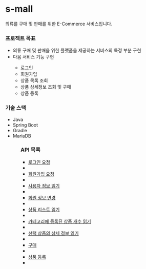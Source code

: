 # s-mall
  
   의류를 구매 및 판매를 위한 E-Commerce 서비스입니다.
<div>
  <h3>프로젝트 목표</h3>
  <ul>
    <li>의류 구매 및 판매을 위한 플랫폼을 제공하는 서비스의 특정 부분 구현</li>
    <li>다음 서비스 기능 구현</li>
      <ul>
        <li>로그인</li>
        <li>회원가입</li>
        <li>상품 목록 조회</li>
        <li>상품 상세정보 조회 및 구매</li>
        <li>상품 등록</li>
      </ul>    
  </ul>
</div>

<h3>기술 스택</h3>
 <ul>
  <li>Java</li>
  <li>Spring Boot</li>
  <li>Gradle</li>
  <li>MariaDB</li>
 <ul>

<h3>API 목록</h3>
 <ul>     
   <li> <a href="https://github.com/f-lab-edu/s-mall/wiki/API-명세서#로그인-요청">로그인 요청</a> <li>
   <li> <a href="https://github.com/f-lab-edu/s-mall/wiki/API-명세서#회원가입-요청">회원가입 요청</a> <li>
   <li> <a href="https://github.com/f-lab-edu/s-mall/wiki/API-명세서#사용자-정보-읽기">사용자 정보 읽기</a> <li>
   <li> <a href="https://github.com/f-lab-edu/s-mall/wiki/API-명세서#회원-정보-변경">회원 정보 변경</a> <li>
   <li> <a href="https://github.com/f-lab-edu/s-mall/wiki/API-명세서#상품-리스트-읽기">상품 리스트 읽기</a> <li>
   <li> <a href="https://github.com/f-lab-edu/s-mall/wiki/API-명세서#카테고리에-등록된-상품-개수-읽기">카테고리에 등록된 상품 개수 읽기</a> <li>
   <li> <a href="https://github.com/f-lab-edu/s-mall/wiki/API-명세서#선택-상품의-상세-정보-읽기">선택 상품의 상세 정보 읽기</a> <li>   
   <li> <a href="https://github.com/f-lab-edu/s-mall/wiki/API-명세서#구매">구매</a> <li>   
   <li> <a href="https://github.com/f-lab-edu/s-mall/wiki/API-명세서#상품-등록">상품 등록</a> <li>   
 </ul>

